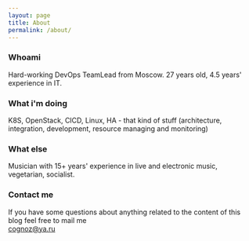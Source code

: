 ```yaml
---
layout: page
title: About
permalink: /about/
---
```


### Whoami
Hard-working DevOps TeamLead from Moscow. 27 years old, 4.5 years' experience in IT.  
### What i'm doing    
K8S, OpenStack, CICD, Linux, HA - that kind of stuff (architecture, integration, development, resource managing and monitoring)  
### What else    
Musician with 15+ years' experience in live and electronic music, vegetarian, socialist.   
### Contact me  
If you have some questions about anything related to the content of this blog feel free to mail me     
[cognoz@ya.ru](mailto:cognoz@ya.ru)
